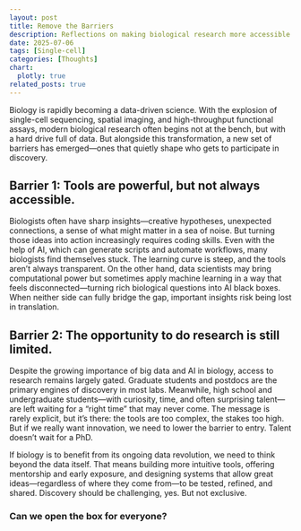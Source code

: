 ```yaml
---
layout: post
title: Remove the Barriers
description: Reflections on making biological research more accessible to the next generation of scientists
date: 2025-07-06
tags: [Single-cell]
categories: [Thoughts]
chart:
  plotly: true
related_posts: true
---
```


Biology is rapidly becoming a data-driven science. With the explosion of single-cell sequencing, spatial imaging, and high-throughput functional assays, modern biological research often begins not at the bench, but with a hard drive full of data. But alongside this transformation, a new set of barriers has emerged—ones that quietly shape who gets to participate in discovery.

## Barrier 1: Tools are powerful, but not always accessible.

Biologists often have sharp insights—creative hypotheses, unexpected connections, a sense of what might matter in a sea of noise. But turning those ideas into action increasingly requires coding skills. Even with the help of AI, which can generate scripts and automate workflows, many biologists find themselves stuck. The learning curve is steep, and the tools aren’t always transparent. On the other hand, data scientists may bring computational power but sometimes apply machine learning in a way that feels disconnected—turning rich biological questions into AI black boxes. When neither side can fully bridge the gap, important insights risk being lost in translation.

## Barrier 2: The opportunity to do research is still limited.

Despite the growing importance of big data and AI in biology, access to research remains largely gated. Graduate students and postdocs are the primary engines of discovery in most labs. Meanwhile, high school and undergraduate students—with curiosity, time, and often surprising talent—are left waiting for a “right time” that may never come. The message is rarely explicit, but it’s there: the tools are too complex, the stakes too high. But if we really want innovation, we need to lower the barrier to entry. Talent doesn’t wait for a PhD.

If biology is to benefit from its ongoing data revolution, we need to think beyond the data itself. That means building more intuitive tools, offering mentorship and early exposure, and designing systems that allow great ideas—regardless of where they come from—to be tested, refined, and shared. Discovery should be challenging, yes. But not exclusive.

### Can we open the box for everyone?
